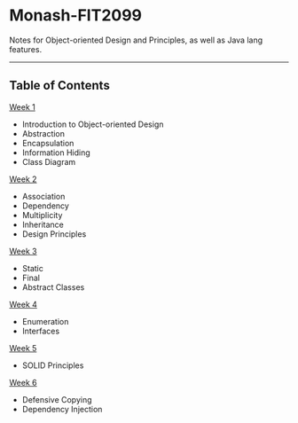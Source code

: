 # Monash-FIT2099

Notes for Object-oriented Design and Principles, as well as Java lang features.

---

## Table of Contents

[Week 1](/week01/)

- Introduction to Object-oriented Design
- Abstraction
- Encapsulation
- Information Hiding
- Class Diagram

[Week 2](/week02/)

- Association
- Dependency
- Multiplicity
- Inheritance
- Design Principles

[Week 3](/week03/)

- Static
- Final
- Abstract Classes

[Week 4](/week04/)

- Enumeration
- Interfaces

[Week 5](/week05/)

- SOLID Principles

[Week 6](/week06/)

- Defensive Copying
- Dependency Injection